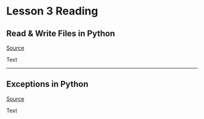 # Lesson 3 Reading

## Read & Write Files in Python

[Source](https://realpython.com/read-write-files-python/)

Text

---

## Exceptions in Python

[Source](https://realpython.com/python-exceptions//)

Text
